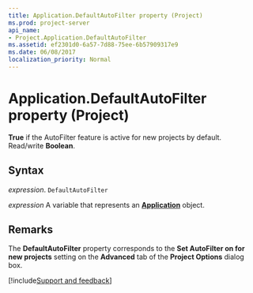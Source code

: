 ```yaml
---
title: Application.DefaultAutoFilter property (Project)
ms.prod: project-server
api_name:
- Project.Application.DefaultAutoFilter
ms.assetid: ef2301d0-6a57-7d88-75ee-6b57909317e9
ms.date: 06/08/2017
localization_priority: Normal
---
```



# Application.DefaultAutoFilter property (Project)

 **True** if the AutoFilter feature is active for new projects by default. Read/write **Boolean**.


## Syntax

_expression_. `DefaultAutoFilter`

_expression_ A variable that represents an **[Application](Project.Application.md)** object.


## Remarks

The  **DefaultAutoFilter** property corresponds to the **Set AutoFilter on for new projects** setting on the **Advanced** tab of the **Project Options** dialog box.

[!include[Support and feedback](~/includes/feedback-boilerplate.md)]